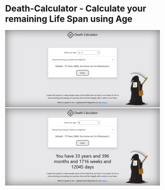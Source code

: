 # Death-Calculator - Calculate your remaining Life Span  using Age

<div align='center'>
<img src="./SS1.png">
</div>

<div align='center'>
<img src="./SS2.png">
</div>
